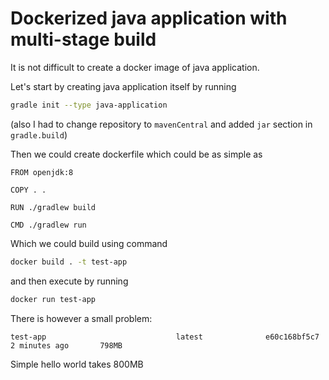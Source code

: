 # Dockerized java application with multi-stage build

It is not difficult to create a docker image of java application.

Let's start by creating java application itself by running

```bash
gradle init --type java-application
```

(also I had to change repository to `mavenCentral` and added `jar` section in `gradle.build`)

Then we could create dockerfile which could be as simple as

```Docker
FROM openjdk:8

COPY . .

RUN ./gradlew build

CMD ./gradlew run
```

Which we could build using command

```bash
docker build . -t test-app
```

and then execute by running

```bash
docker run test-app
```

There is however a small problem:

```text
test-app                             latest              e60c168bf5c7        2 minutes ago       798MB
```

Simple hello world takes 800MB